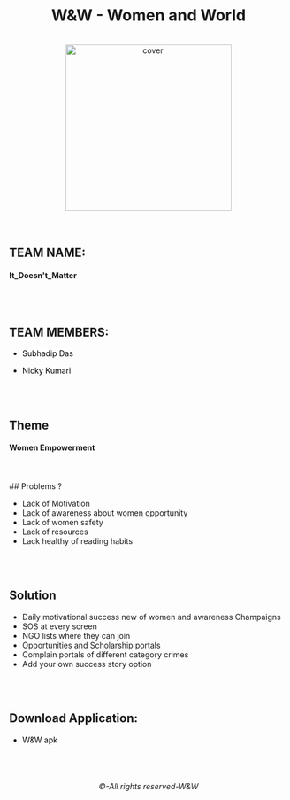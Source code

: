 
<div align="center">
<h1>W&W - Women and World</h1>
</div>

<br>

<div align="center">
<img width="300px" height = "300px" src="https://user-images.githubusercontent.com/89024718/211177231-23ed0bcc-e11b-4f77-a3dc-4c860022d506.png" alt="cover" />
</div>
<br><br>

## TEAM NAME:
<h4>It_Doesn't_Matter</h4>
 <br><br>
 
## TEAM MEMBERS:

- <a href="https://github.com/Subhadiptech" title="Click here" style="background-color:#FFFFFF;color:#000000;text-decoration:none">Subhadip Das</a>
 
- <a href="https://github.com/iamnicky" title="Click here" style="background-color:#FFFFFF;color:#000000;text-decoration:none">Nicky Kumari</a>


<br><br>

## Theme
<h4>Women Empowerment</h4>
<br><br>
## Problems ?

- Lack of Motivation
- Lack of awareness about women opportunity
- Lack of women safety
- Lack of resources
- Lack healthy of reading habits

<br><br>

## Solution 
- Daily motivational success new of women and awareness Champaigns
- SOS at every screen
- NGO lists where they can join
- Opportunities and Scholarship portals
- Complain portals of different category crimes
- Add your own success story option

<br><br>


 
## Download Application:

- <a href="https://drive.google.com/file/d/1N6dPi6yQvAUrmQK68UesBDSRGz3vLFYU/view?usp=sharing" title="Click here" style="background-color:#FFFFFF;color:#000000;text-decoration:none">W&W apk</a>

<br>
<br>
<div align="center">
<h6>©-All rights reserved-W&W</h6>
</div>

